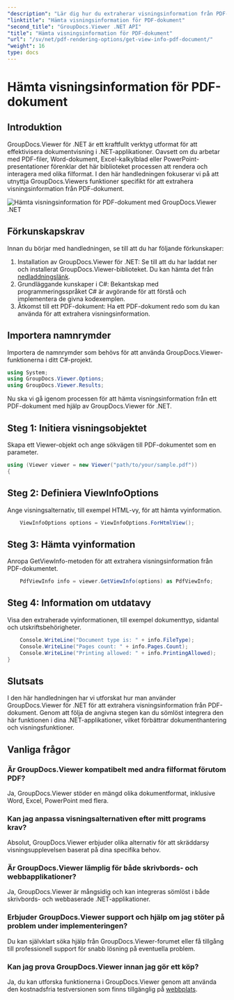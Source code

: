 ```yaml
---
"description": "Lär dig hur du extraherar visningsinformation från PDF-dokument med GroupDocs.Viewer för .NET i den här omfattande handledningen."
"linktitle": "Hämta visningsinformation för PDF-dokument"
"second_title": "GroupDocs.Viewer .NET API"
"title": "Hämta visningsinformation för PDF-dokument"
"url": "/sv/net/pdf-rendering-options/get-view-info-pdf-document/"
"weight": 16
type: docs
---
```

# Hämta visningsinformation för PDF-dokument

## Introduktion
GroupDocs.Viewer för .NET är ett kraftfullt verktyg utformat för att effektivisera dokumentvisning i .NET-applikationer. Oavsett om du arbetar med PDF-filer, Word-dokument, Excel-kalkylblad eller PowerPoint-presentationer förenklar det här biblioteket processen att rendera och interagera med olika filformat. I den här handledningen fokuserar vi på att utnyttja GroupDocs.Viewers funktioner specifikt för att extrahera visningsinformation från PDF-dokument.

![Hämta visningsinformation för PDF-dokument med GroupDocs.Viewer .NET](/viewer/pdf-rendering-options/get-view-iInfo-for-pdf-document.png)

## Förkunskapskrav
Innan du börjar med handledningen, se till att du har följande förkunskaper:
1. Installation av GroupDocs.Viewer för .NET: Se till att du har laddat ner och installerat GroupDocs.Viewer-biblioteket. Du kan hämta det från [nedladdningslänk](https://releases.groupdocs.com/viewer/net/).   
2. Grundläggande kunskaper i C#: Bekantskap med programmeringsspråket C# är avgörande för att förstå och implementera de givna kodexemplen.
3. Åtkomst till ett PDF-dokument: Ha ett PDF-dokument redo som du kan använda för att extrahera visningsinformation.

## Importera namnrymder
Importera de namnrymder som behövs för att använda GroupDocs.Viewer-funktionerna i ditt C#-projekt.

```csharp
using System;
using GroupDocs.Viewer.Options;
using GroupDocs.Viewer.Results;
```


Nu ska vi gå igenom processen för att hämta visningsinformation från ett PDF-dokument med hjälp av GroupDocs.Viewer för .NET.
## Steg 1: Initiera visningsobjektet
Skapa ett Viewer-objekt och ange sökvägen till PDF-dokumentet som en parameter.
```csharp
using (Viewer viewer = new Viewer("path/to/your/sample.pdf"))
{
```
## Steg 2: Definiera ViewInfoOptions
Ange visningsalternativ, till exempel HTML-vy, för att hämta vyinformation.
```csharp
	ViewInfoOptions options = ViewInfoOptions.ForHtmlView();
```
## Steg 3: Hämta vyinformation
Anropa GetViewInfo-metoden för att extrahera visningsinformation från PDF-dokumentet.
```csharp
	PdfViewInfo info = viewer.GetViewInfo(options) as PdfViewInfo;
```
## Steg 4: Information om utdatavy
Visa den extraherade vyinformationen, till exempel dokumenttyp, sidantal och utskriftsbehörigheter.
```csharp
	Console.WriteLine("Document type is: " + info.FileType);
	Console.WriteLine("Pages count: " + info.Pages.Count);
	Console.WriteLine("Printing allowed: " + info.PrintingAllowed);
}
```

## Slutsats
I den här handledningen har vi utforskat hur man använder GroupDocs.Viewer för .NET för att extrahera visningsinformation från PDF-dokument. Genom att följa de angivna stegen kan du sömlöst integrera den här funktionen i dina .NET-applikationer, vilket förbättrar dokumenthantering och visningsfunktioner.
## Vanliga frågor
### Är GroupDocs.Viewer kompatibelt med andra filformat förutom PDF?
Ja, GroupDocs.Viewer stöder en mängd olika dokumentformat, inklusive Word, Excel, PowerPoint med flera.
### Kan jag anpassa visningsalternativen efter mitt programs krav?
Absolut, GroupDocs.Viewer erbjuder olika alternativ för att skräddarsy visningsupplevelsen baserat på dina specifika behov.
### Är GroupDocs.Viewer lämplig för både skrivbords- och webbapplikationer?
Ja, GroupDocs.Viewer är mångsidig och kan integreras sömlöst i både skrivbords- och webbaserade .NET-applikationer.
### Erbjuder GroupDocs.Viewer support och hjälp om jag stöter på problem under implementeringen?
Du kan självklart söka hjälp från GroupDocs.Viewer-forumet eller få tillgång till professionell support för snabb lösning på eventuella problem.
### Kan jag prova GroupDocs.Viewer innan jag gör ett köp?
Ja, du kan utforska funktionerna i GroupDocs.Viewer genom att använda den kostnadsfria testversionen som finns tillgänglig på [webbplats](https://purchase.groupdocs.com/buy).